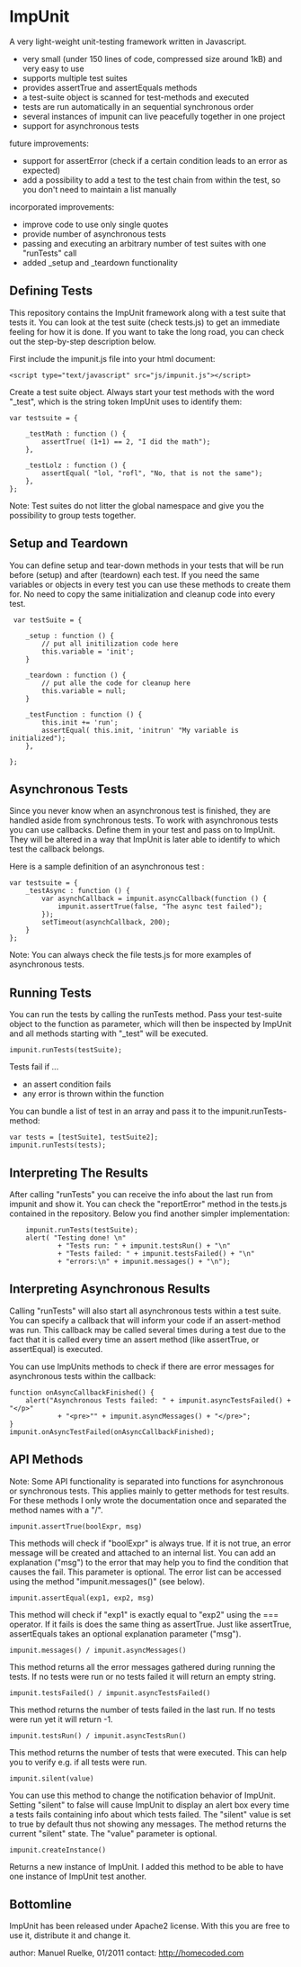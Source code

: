 ImpUnit
=======

A very light-weight unit-testing framework written in Javascript.

* very small (under 150 lines of code, compressed size around 1kB) and very easy to use
* supports multiple test suites
* provides assertTrue and assertEquals methods
* a test-suite object is scanned for test-methods and executed
* tests are run automatically in an sequential synchronous order
* several instances of impunit can live peacefully together in one project
* support for asynchronous tests

future improvements:

* support for assertError (check if a certain condition leads to an error as expected)
* add a possibility to add a test to the test chain from within the test, so you don't need to maintain a list manually

incorporated improvements:

* improve code to use only single quotes
* provide number of asynchronous tests
* passing and executing an arbitrary number of test suites with one "runTests" call
* added _setup and _teardown functionality

Defining Tests
--------------

This repository contains the ImpUnit framework along with a test suite that tests 
it. You can look at the test suite (check tests.js) to get an immediate feeling for how
it is done. If you want to take the long road, you can check out the step-by-step
description below.

First include the impunit.js file into your html document:

	<script type="text/javascript" src="js/impunit.js"></script>

Create a test suite object. Always start your test methods with the word "_test", which is the string
token ImpUnit uses to identify them:

	var testsuite = {

		_testMath : function () {
			assertTrue( (1+1) == 2, "I did the math");
		},

		_testLolz : function () {
			assertEqual( "lol, "rofl", "No, that is not the same");
		},
	};

Note: Test suites do not litter the global namespace and give you the possibility 
to group tests together.

Setup and Teardown
------------------

You can define setup and tear-down methods in your tests that will be run before (setup) and after (teardown) each test.
If you need the same variables or objects in every test you can use these methods to create them for. No need to copy
the same initialization and cleanup code into every test.


	 var testSuite = {

	    _setup : function () {
	        // put all initilization code here
	        this.variable = 'init';
	    }

	    _teardown : function () {
	        // put alle the code for cleanup here
	        this.variable = null;
	    }

 		_testFunction : function () {
 			this.init += 'run';
 			assertEqual( this.init, 'initrun' "My variable is initialized");
 		},

 	};


Asynchronous Tests
------------------

Since you never know when an asynchronous test is finished, they are handled aside 
from synchronous tests. To work with asynchronous tests you can use callbacks.
Define them in your test and pass on to ImpUnit. They will be altered in
a way that ImpUnit is later able to identify to which test the callback belongs.

Here is a sample definition of an asynchronous test :

	var testsuite = {
        _testAsync : function () {
			var asynchCallback = impunit.asyncCallback(function () {
				impunit.assertTrue(false, "The async test failed");
			});
			setTimeout(asynchCallback, 200);
        }	
	};     
	
Note: You can always check the file tests.js for more examples of asynchronous
tests. 	

Running Tests
-------------

You can run the tests by calling the runTests method. Pass your test-suite
object to the function as parameter, which will then be inspected by ImpUnit and
all methods starting with "_test" will be executed.

	impunit.runTests(testSuite);

Tests fail if ...

* an assert condition fails	
* any error is thrown within the function

You can bundle a list of test in an array and pass it to the impunit.runTests-method:

    var tests = [testSuite1, testSuite2];
	impunit.runTests(tests);


Interpreting The Results
------------------------

After calling "runTests" you can receive the info about the last run from
impunit and show it. You can check the "reportError" method in the tests.js
contained in the repository. Below you find another simpler implementation:

        impunit.runTests(testSuite);
        alert( "Testing done! \n"
                + "Tests run: " + impunit.testsRun() + "\n"
                + "Tests failed: " + impunit.testsFailed() + "\n"
                + "errors:\n" + impunit.messages() + "\n");

Interpreting Asynchronous Results
---------------------------------

Calling "runTests" will also start all asynchronous tests within a test suite.
You can specify a callback that will inform your code if an assert-method
was run. This callback may be called several times during a test due to the fact
that it is called every time an assert method (like assertTrue, or assertEqual)
is executed.

You can use ImpUnits methods to check if there are error messages for asynchronous tests
within the callback:
	
	function onAsyncCallbackFinished() {
		alert("Asynchronous Tests failed: "	+ impunit.asyncTestsFailed() + "</p>"
				+ "<pre>"" + impunit.asyncMessages() + "</pre>";
	}  
	impunit.onAsyncTestFailed(onAsyncCallbackFinished);
	

API Methods
-----------

Note: Some API functionality is separated into functions for asynchronous or
synchronous tests. This applies mainly to getter methods for test results.
For these methods I only wrote the documentation once and separated the
method names with a "/". 

	impunit.assertTrue(boolExpr, msg)

This methods will check if "boolExpr" is always true. If it is not true, an error 
message will be created and attached to an internal list. You can add an 
explanation ("msg") to the error that may help you to find the condition that 
causes the fail. This parameter is optional. The error list can be accessed 
using the method "impunit.messages()" (see below).

	impunit.assertEqual(exp1, exp2, msg)
	
This method will check if "exp1" is exactly equal to "exp2" using the === operator. 
If it fails is does the same thing as assertTrue. Just like assertTrue, 
assertEquals takes an optional explanation parameter ("msg").

	impunit.messages() / impunit.asyncMessages()

This method returns all the error messages gathered during running the tests.
If no tests were run or no tests failed it will return an empty string.

	impunit.testsFailed() / impunit.asyncTestsFailed()
	
This method returns the number of tests failed in the last run. If no tests were 
run yet it will return -1.

	impunit.testsRun() / impunit.asyncTestsRun()
	
This method returns the number of tests that were executed. This can help you 
to verify e.g. if all tests were run.

	impunit.silent(value)

You can use this method to change the notification behavior of ImpUnit. Setting
"silent" to false will cause ImpUnit to display an alert box every time a 
tests fails containing info about which tests failed. The "silent" value is
set to true by default thus not showing any messages. The method returns the
current "silent" state. The "value" parameter is optional. 

	impunit.createInstance()

Returns a new instance of ImpUnit. I added this method to be able to have one
instance of ImpUnit test another.


Bottomline
----------

ImpUnit has been released under Apache2 license. With this you are free to
use it, distribute it and change it.

author: Manuel Ruelke, 01/2011
contact: http://homecoded.com